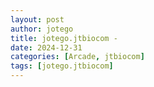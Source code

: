 ```yaml
---
layout: post
author: jotego
title: jotego.jtbiocom - 
date: 2024-12-31
categories: [Arcade, jtbiocom]
tags: [jotego.jtbiocom]
---
```



